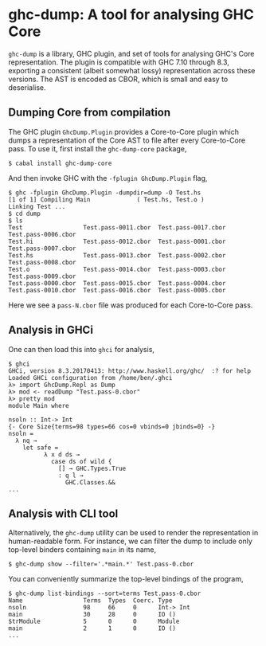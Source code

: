 # ghc-dump: A tool for analysing GHC Core

`ghc-dump` is a library, GHC plugin, and set of tools for analysing GHC's Core
representation. The plugin is compatible with GHC 7.10 through 8.3, exporting a
consistent (albeit somewhat lossy) representation across these versions. The AST
is encoded as CBOR, which is small and easy to deserialise.

## Dumping Core from compilation

The GHC plugin `GhcDump.Plugin` provides a Core-to-Core plugin which dumps a
representation of the Core AST to file after every Core-to-Core pass. To use it,
first install the `ghc-dump-core` package,
```
$ cabal install ghc-dump-core
```
And then invoke GHC with the `-fplugin GhcDump.Plugin` flag,
```
$ ghc -fplugin GhcDump.Plugin -dumpdir=dump -O Test.hs
[1 of 1] Compiling Main             ( Test.hs, Test.o )
Linking Test ...
$ cd dump
$ ls
Test                 Test.pass-0011.cbor  Test.pass-0017.cbor  Test.pass-0006.cbor
Test.hi              Test.pass-0012.cbor  Test.pass-0001.cbor  Test.pass-0007.cbor
Test.hs              Test.pass-0013.cbor  Test.pass-0002.cbor  Test.pass-0008.cbor
Test.o               Test.pass-0014.cbor  Test.pass-0003.cbor  Test.pass-0009.cbor
Test.pass-0000.cbor  Test.pass-0015.cbor  Test.pass-0004.cbor
Test.pass-0010.cbor  Test.pass-0016.cbor  Test.pass-0005.cbor
```
Here we see a `pass-N.cbor` file was produced for each Core-to-Core pass. 

## Analysis in GHCi

One can then load this into `ghci` for analysis,
```
$ ghci
GHCi, version 8.3.20170413: http://www.haskell.org/ghc/  :? for help
Loaded GHCi configuration from /home/ben/.ghci
λ> import GhcDump.Repl as Dump
λ> mod <- readDump "Test.pass-0.cbor"
λ> pretty mod
module Main where

nsoln :: Int-> Int
{- Core Size{terms=98 types=66 cos=0 vbinds=0 jbinds=0} -}
nsoln =
  λ nq →
    let safe =
          λ x d ds →
            case ds of wild {
              [] → GHC.Types.True
              : q l →
                GHC.Classes.&&
...
```

## Analysis with CLI tool

Alternatively, the `ghc-dump` utility can be used to render the representation
in human-readable form. For instance, we can filter the dump to include only
top-level binders containing `main` in its name,
```
$ ghc-dump show --filter='.*main.*' Test.pass-0.cbor
```
You can conveniently summarize the top-level bindings of the program,
```
$ ghc-dump list-bindings --sort=terms Test.pass-0.cbor
Name                 Terms  Types  Coerc. Type
nsoln                98     66     0      Int-> Int
main                 30     28     0      IO ()
$trModule            5      0      0      Module
main                 2      1      0      IO ()
...
```
